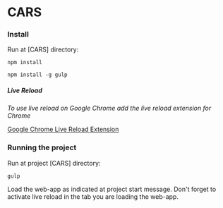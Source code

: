 # CARS

### Install

Run at [CARS] directory:

`npm install`

`npm install -g gulp`

##### Live Reload
*To use live reload on Google Chrome add the live reload extension for Chrome*

[Google Chrome Live Reload Extension](https://goo.gl/IhJD68)

### Running the project

Run at project [CARS] directory:

`gulp`

Load the web-app as indicated at project start message. Don't forget to activate live reload in the tab you are loading the web-app.


